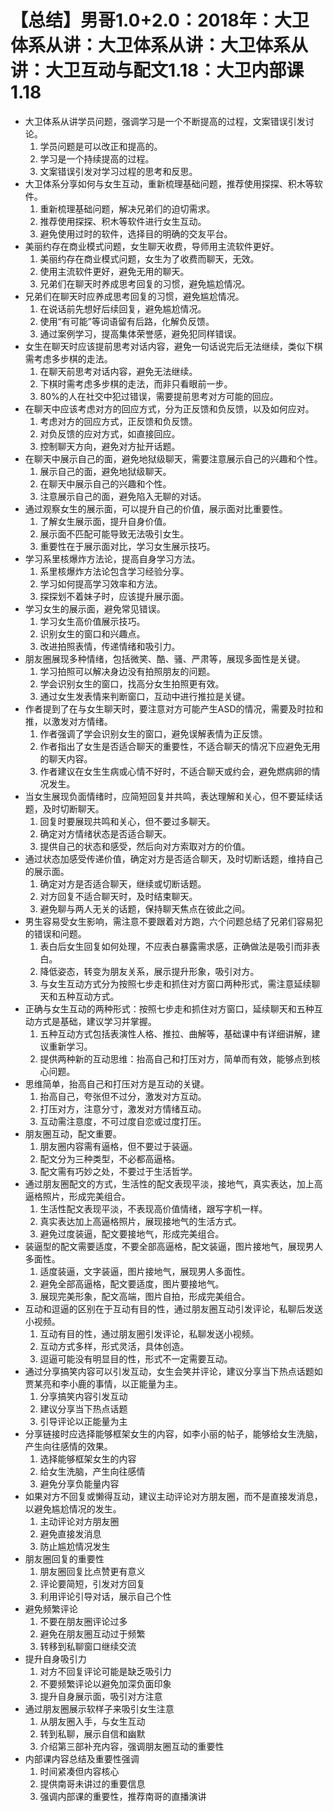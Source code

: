 # 【总结】男哥1.0+2.0：2018年：大卫体系从讲：大卫体系从讲：大卫体系从讲：大卫互动与配文1.18：大卫内部课1.18

-   大卫体系从讲学员问题，强调学习是一个不断提高的过程，文案错误引发讨论。
    1.  学员问题是可以改正和提高的。
    2.  学习是一个持续提高的过程。
    3.  文案错误引发对学习过程的思考和反思。
-   大卫体系分享如何与女生互动，重新梳理基础问题，推荐使用探探、积木等软件。
    1.  重新梳理基础问题，解决兄弟们的迫切需求。
    2.  推荐使用探探、积木等软件进行女生互动。
    3.  避免使用过时的软件，选择目的明确的交友平台。
-   美丽约存在商业模式问题，女生聊天收费，导师用主流软件更好。
    1.  美丽约存在商业模式问题，女生为了收费而聊天，无效。
    2.  使用主流软件更好，避免无用的聊天。
    3.  兄弟们在聊天时养成思考回复的习惯，避免尴尬情况。
-   兄弟们在聊天时应养成思考回复的习惯，避免尴尬情况。
    1.  在说话前先想好后续回复，避免尴尬情况。
    2.  使用“有可能”等词语留有后路，化解负反馈。
    3.  通过案例学习，提高集体荣誉感，避免犯同样错误。
-   女生在聊天时应该提前思考对话内容，避免一句话说完后无法继续，类似下棋需考虑多步棋的走法。
    1.  在聊天前思考对话内容，避免无法继续。
    2.  下棋时需考虑多步棋的走法，而非只看眼前一步。
    3.  80%的人在社交中犯过错误，需要提前思考对方可能的回应。
-   在聊天中应该考虑对方的回应方式，分为正反馈和负反馈，以及如何应对。
    1.  考虑对方的回应方式，正反馈和负反馈。
    2.  对负反馈的应对方式，如直接回应。
    3.  控制聊天方向，避免对方扯开话题。
-   在聊天中展示自己的面，避免地狱级聊天，需要注意展示自己的兴趣和个性。
    1.  展示自己的面，避免地狱级聊天。
    2.  在聊天中展示自己的兴趣和个性。
    3.  注意展示自己的面，避免陷入无聊的对话。
-   通过观察女生的展示面，可以提升自己的价值，展示面对比重要性。
    1.  了解女生展示面，提升自身价值。
    2.  展示面不匹配可能导致无法吸引女生。
    3.  重要性在于展示面对比，学习女生展示技巧。
-   学习系里核爆炸方法论，提高自身学习方法。
    1.  系里核爆炸方法论包含学习经验分享。
    2.  学习如何提高学习效率和方法。
    3.  探探划不着妹子时，应该提升展示面。
-   学习女生的展示面，避免常见错误。
    1.  学习女生高价值展示技巧。
    2.  识别女生的窗口和兴趣点。
    3.  改进拍照表情，传递情绪和吸引力。
-   朋友圈展现多种情绪，包括微笑、酷、骚、严肃等，展现多面性是关键。
    1.  学习拍照可以解决身边没有拍照朋友的问题。
    2.  学会识别女生的窗口，找高分女生拍照更有效。
    3.  通过女生发表情来判断窗口，互动中进行推拉是关键。
-   作者提到了在与女生聊天时，要注意对方可能产生ASD的情况，需要及时拉和推，以激发对方情绪。
    1.  作者强调了学会识别女生的窗口，避免误解表情为正反馈。
    2.  作者指出了女生是否适合聊天的重要性，不适合聊天的情况下应避免无用的聊天内容。
    3.  作者建议在女生生病或心情不好时，不适合聊天或约会，避免燃病卵的情况发生。
-   当女生展现负面情绪时，应简短回复并共鸣，表达理解和关心，但不要延续话题，及时切断聊天。
    1.  回复时要展现共鸣和关心，但不要过多聊天。
    2.  确定对方情绪状态是否适合聊天。
    3.  提供自己的状态和感受，然后向对方索取对方的价值。
-   通过状态加感受传递价值，确定对方是否适合聊天，及时切断话题，维持自己的展示面。
    1.  确定对方是否适合聊天，继续或切断话题。
    2.  对方回复不适合聊天时，及时结束聊天。
    3.  避免聊与两人无关的话题，保持聊天焦点在彼此之间。
-   男生容易受女生影响，需注意不要跟着对方跑，六个问题总结了兄弟们容易犯的错误和问题。
    1.  表白后女生回复如何处理，不应表白暴露需求感，正确做法是吸引而非表白。
    2.  降低姿态，转变为朋友关系，展示提升形象，吸引对方。
    3.  与女生互动方式分为按照七步走和抓住对方窗口两种形式，需注意延续聊天和五种互动方式。
-   正确与女生互动的两种形式：按照七步走和抓住对方窗口，延续聊天和五种互动方式是基础，建议学习并掌握。
    1.  五种互动方式包括表演性人格、推拉、曲解等，基础课中有详细讲解，建议重新学习。
    2.  提供两种新的互动思维：抬高自己和打压对方，简单而有效，能够点到核心问题。
-   思维简单，抬高自己和打压对方是互动的关键。
    1.  抬高自己，夸张但不过分，激发对方互动。
    2.  打压对方，注意分寸，激发对方情绪互动。
    3.  互动需注意度，不可过度自恋或过度打压。
-   朋友圈互动，配文重要。
    1.  朋友圈内容需有逼格，但不要过于装逼。
    2.  配文分为三种类型，不必都高逼格。
    3.  配文需有巧妙之处，不要过于生活哲学。
-   通过朋友圈配文的方式，生活性的配文表现平淡，接地气，真实表达，加上高逼格照片，形成完美组合。
    1.  生活性配文表现平淡，不表现高价值情绪，跟写字机一样。
    2.  真实表达加上高逼格照片，展现接地气的生活方式。
    3.  避免过度装逼，配文要接地气，形成完美组合。
-   装逼型的配文需要适度，不要全部高逼格，配文装逼，图片接地气，展现男人多面性。
    1.  适度装逼，文字装逼，图片接地气，展现男人多面性。
    2.  避免全部高逼格，配文要适度，图片要接地气。
    3.  展现完美形象，配文高端，图片自拍，形成完美组合。
-   互动和逗逼的区别在于互动有目的性，通过朋友圈互动引发评论，私聊后发送小视频。
    1.  互动有目的性，通过朋友圈引发评论，私聊发送小视频。
    2.  互动方式多样，形式灵活，具体创造。
    3.  逗逼可能没有明显目的性，形式不一定需要互动。
-   通过分享搞笑内容可以引发互动，女生会笑并评论，建议分享当下热点话题如贾某亮和李小鹿的事情，以正能量为主。
    1.  分享搞笑内容引发互动
    2.  建议分享当下热点话题
    3.  引导评论以正能量为主
-   分享链接时应选择能够框架女生的内容，如李小丽的帖子，能够给女生洗脑，产生向往感情的效果。
    1.  选择能够框架女生的内容
    2.  给女生洗脑，产生向往感情
    3.  避免分享负能量内容
-   如果对方不回复或懒得互动，建议主动评论对方朋友圈，而不是直接发消息，以避免尴尬情况的发生。
    1.  主动评论对方朋友圈
    2.  避免直接发消息
    3.  防止尴尬情况发生
-   朋友圈回复的重要性
    1.  朋友圈回复比点赞更有意义
    2.  评论要简短，引发对方回复
    3.  利用评论引导对话，展示自己个性
-   避免频繁评论
    1.  不要在朋友圈评论过多
    2.  避免在朋友圈互动过于频繁
    3.  转移到私聊窗口继续交流
-   提升自身吸引力
    1.  对方不回复评论可能是缺乏吸引力
    2.  不要频繁评论以避免加深负面印象
    3.  提升自身展示面，吸引对方注意
-   通过朋友圈展示软样子来吸引女生注意
    1.  从朋友圈入手，与女生互动
    2.  转到私聊，展示自信和幽默
    3.  介绍第三部补充内容，强调朋友圈互动的重要性
-   内部课内容总结及重要性强调
    1.  时间紧凑但内容核心
    2.  提供南哥未讲过的重要信息
    3.  强调内部课的重要性，推荐南哥的直播演讲